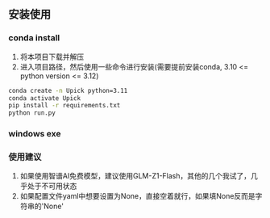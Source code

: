 <h2 id="install">安装使用</h2>



### conda install
1. 将本项目下载并解压
2. 进入项目路径，然后使用一些命令进行安装(需要提前安装conda, 3.10 <= python version <= 3.12)
```bash
conda create -n Upick python=3.11
conda activate Upick
pip install -r requirements.txt
python run.py
```

### windows exe




### 使用建议

1. 如果使用智谱AI免费模型，建议使用GLM-Z1-Flash，其他的几个我试了，几乎处于不可用状态
2. 如果配置文件yaml中想要设置为None，直接空着就行，如果填None反而是字符串的'None'